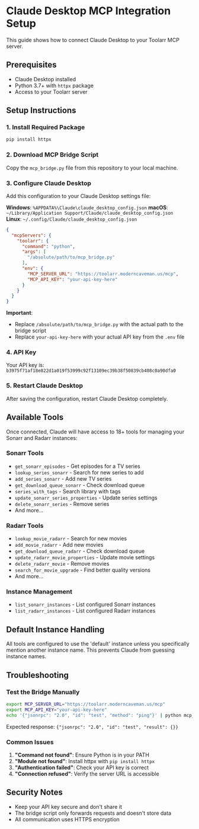 # Claude Desktop MCP Integration Setup

This guide shows how to connect Claude Desktop to your Toolarr MCP server.

## Prerequisites

- Claude Desktop installed
- Python 3.7+ with `httpx` package
- Access to your Toolarr server

## Setup Instructions

### 1. Install Required Package

```bash
pip install httpx
```

### 2. Download MCP Bridge Script

Copy the `mcp_bridge.py` file from this repository to your local machine.

### 3. Configure Claude Desktop

Add this configuration to your Claude Desktop settings file:

**Windows**: `%APPDATA%\Claude\claude_desktop_config.json`
**macOS**: `~/Library/Application Support/Claude/claude_desktop_config.json`  
**Linux**: `~/.config/Claude/claude_desktop_config.json`

```json
{
  "mcpServers": {
    "toolarr": {
      "command": "python",
      "args": [
        "/absolute/path/to/mcp_bridge.py"
      ],
      "env": {
        "MCP_SERVER_URL": "https://toolarr.moderncaveman.us/mcp",
        "MCP_API_KEY": "your-api-key-here"
      }
    }
  }
}
```

**Important**: 
- Replace `/absolute/path/to/mcp_bridge.py` with the actual path to the bridge script
- Replace `your-api-key-here` with your actual API key from the `.env` file

### 4. API Key

Your API key is: `b3975f71af18e822d1a019f53999c92f13109ec39b38f50839cb408c0a90dfa0`

### 5. Restart Claude Desktop

After saving the configuration, restart Claude Desktop completely.

## Available Tools

Once connected, Claude will have access to 18+ tools for managing your Sonarr and Radarr instances:

### Sonarr Tools
- `get_sonarr_episodes` - Get episodes for a TV series
- `lookup_series_sonarr` - Search for new series to add
- `add_series_sonarr` - Add new TV series
- `get_download_queue_sonarr` - Check download queue
- `series_with_tags` - Search library with tags
- `update_sonarr_series_properties` - Update series settings
- `delete_sonarr_series` - Remove series
- And more...

### Radarr Tools  
- `lookup_movie_radarr` - Search for new movies
- `add_movie_radarr` - Add new movies
- `get_download_queue_radarr` - Check download queue
- `update_radarr_movie_properties` - Update movie settings
- `delete_radarr_movie` - Remove movies
- `search_for_movie_upgrade` - Find better quality versions
- And more...

### Instance Management
- `list_sonarr_instances` - List configured Sonarr instances
- `list_radarr_instances` - List configured Radarr instances

## Default Instance Handling

All tools are configured to use the 'default' instance unless you specifically mention another instance name. This prevents Claude from guessing instance names.

## Troubleshooting

### Test the Bridge Manually

```bash
export MCP_SERVER_URL="https://toolarr.moderncaveman.us/mcp"
export MCP_API_KEY="your-api-key-here"
echo '{"jsonrpc": "2.0", "id": "test", "method": "ping"}' | python mcp_bridge.py
```

Expected response: `{"jsonrpc": "2.0", "id": "test", "result": {}}`

### Common Issues

1. **"Command not found"**: Ensure Python is in your PATH
2. **"Module not found"**: Install httpx with `pip install httpx`  
3. **"Authentication failed"**: Check your API key is correct
4. **"Connection refused"**: Verify the server URL is accessible

## Security Notes

- Keep your API key secure and don't share it
- The bridge script only forwards requests and doesn't store data
- All communication uses HTTPS encryption